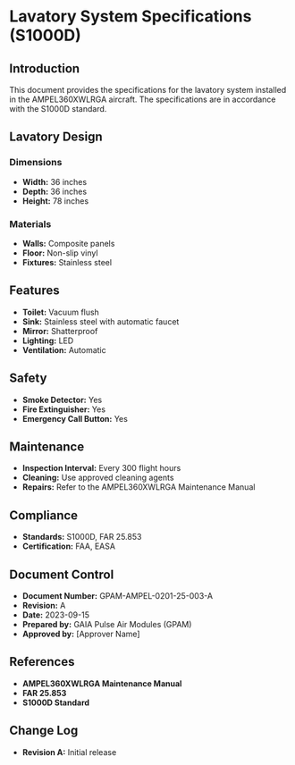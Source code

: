 # Lavatory System Specifications (S1000D)

## Introduction

This document provides the specifications for the lavatory system installed in the AMPEL360XWLRGA aircraft. The specifications are in accordance with the S1000D standard.

## Lavatory Design

### Dimensions

- **Width:** 36 inches
- **Depth:** 36 inches
- **Height:** 78 inches

### Materials

- **Walls:** Composite panels
- **Floor:** Non-slip vinyl
- **Fixtures:** Stainless steel

## Features

- **Toilet:** Vacuum flush
- **Sink:** Stainless steel with automatic faucet
- **Mirror:** Shatterproof
- **Lighting:** LED
- **Ventilation:** Automatic

## Safety

- **Smoke Detector:** Yes
- **Fire Extinguisher:** Yes
- **Emergency Call Button:** Yes

## Maintenance

- **Inspection Interval:** Every 300 flight hours
- **Cleaning:** Use approved cleaning agents
- **Repairs:** Refer to the AMPEL360XWLRGA Maintenance Manual

## Compliance

- **Standards:** S1000D, FAR 25.853
- **Certification:** FAA, EASA

## Document Control

- **Document Number:** GPAM-AMPEL-0201-25-003-A
- **Revision:** A
- **Date:** 2023-09-15
- **Prepared by:** GAIA Pulse Air Modules (GPAM)
- **Approved by:** [Approver Name]

## References

- **AMPEL360XWLRGA Maintenance Manual**
- **FAR 25.853**
- **S1000D Standard**

## Change Log

- **Revision A:** Initial release
